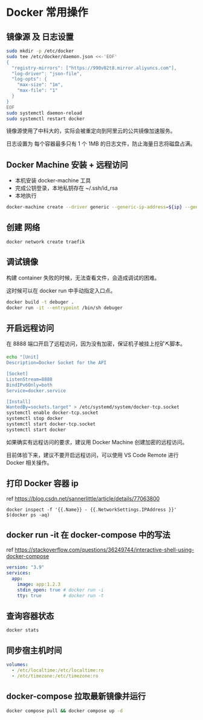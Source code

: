 # Docker 常用操作

## 镜像源 及 日志设置

```bash
sudo mkdir -p /etc/docker
sudo tee /etc/docker/daemon.json <<-'EOF'
{
  "registry-mirrors": ["https://990v82t8.mirror.aliyuncs.com"],
  "log-driver": "json-file",
  "log-opts": {
    "max-size": "1m",
    "max-file": "1"
  }
}
EOF
sudo systemctl daemon-reload
sudo systemctl restart docker
```

镜像源使用了中科大的，实际会被重定向到阿里云的公共镜像加速服务。

日志设置为 每个容器最多只有 1 个 1MB 的日志文件，防止海量日志将磁盘占满。

## Docker Machine 安装 + 远程访问

- 本机安装 docker-machine 工具
- 完成公钥登录，本地私钥存在 ~/.ssh/id_rsa
- 本地执行

```bash
docker-machine create --driver generic --generic-ip-address=${ip} --generic-ssh-key ~/.ssh/id_rsa --engine-registry-mirror https://${Your}.mirror.aliyuncs.com ${name}
```

## 创建 网络

`docker network create traefik`

## 调试镜像

构建 container 失败的时候，无法查看文件，会造成调试的困难。

这时候可以在 docker run 中手动指定入口点。

```bash
docker build -t debuger .
docker run -it --entrypoint /bin/sh debuger
```

## 开启远程访问

在 8888 端口开启了远程访问，因为没有加密，保证机子被挂上挖矿⛏脚本。

```sh
echo "[Unit]
Description=Docker Socket for the API

[Socket]
ListenStream=8888
BindIPv6Only=both
Service=docker.service

[Install]
WantedBy=sockets.target" > /etc/systemd/system/docker-tcp.socket
systemctl enable docker-tcp.socket
systemctl stop docker
systemctl start docker-tcp.socket
systemctl start docker
```

如果确实有远程访问的要求，建议用 Docker Machine 创建加密的远程访问。

目前体验下来，建议不要开启远程访问，可以使用 VS Code Remote 进行 Docker 相关操作。

## 打印 Docker 容器 ip

ref <https://blog.csdn.net/sannerlittle/article/details/77063800>

`docker inspect -f '{{.Name}} - {{.NetworkSettings.IPAddress }}' $(docker ps -aq)`

## docker run -it 在 docker-compose 中的写法

ref <https://stackoverflow.com/questions/36249744/interactive-shell-using-docker-compose>

```yaml
version: "3.9"
services:
  app:
    image: app:1.2.3
    stdin_open: true # docker run -i
    tty: true        # docker run -t
```

## 查询容器状态

`docker stats`

## 同步宿主机时间

```yaml
volumes:
  - /etc/localtime:/etc/localtime:ro
  - /etc/timezone:/etc/timezone:ro
```

## docker-compose 拉取最新镜像并运行

```sh
docker compose pull && docker compose up -d
```
